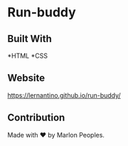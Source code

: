 # Run-buddy

## Built With
*HTML
*CSS

## Website
https://lernantino.github.io/run-buddy/


## Contribution
Made with ❤️ by Marlon Peoples.
